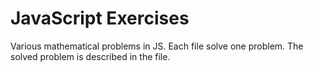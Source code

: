# JavaScript Exercises

Various mathematical problems in JS. Each file solve one problem. The solved problem is described in the file.
